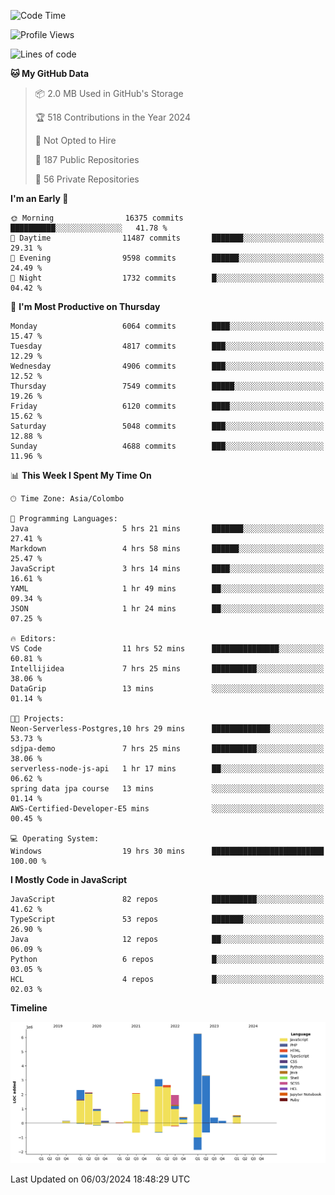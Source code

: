 
<!--START_SECTION:waka-->
![Code Time](http://img.shields.io/badge/Code%20Time-1%2C572%20hrs%2052%20mins-blue)

![Profile Views](http://img.shields.io/badge/Profile%20Views-9-blue)

![Lines of code](https://img.shields.io/badge/From%20Hello%20World%20I%27ve%20Written-27.6%20million%20lines%20of%20code-blue)

**🐱 My GitHub Data** 

> 📦 2.0 MB Used in GitHub's Storage 
 > 
> 🏆 518 Contributions in the Year 2024
 > 
> 🚫 Not Opted to Hire
 > 
> 📜 187 Public Repositories 
 > 
> 🔑 56 Private Repositories 
 > 
**I'm an Early 🐤** 

```text
🌞 Morning                16375 commits       ██████████░░░░░░░░░░░░░░░   41.78 % 
🌆 Daytime                11487 commits       ███████░░░░░░░░░░░░░░░░░░   29.31 % 
🌃 Evening                9598 commits        ██████░░░░░░░░░░░░░░░░░░░   24.49 % 
🌙 Night                  1732 commits        █░░░░░░░░░░░░░░░░░░░░░░░░   04.42 % 
```
📅 **I'm Most Productive on Thursday** 

```text
Monday                   6064 commits        ████░░░░░░░░░░░░░░░░░░░░░   15.47 % 
Tuesday                  4817 commits        ███░░░░░░░░░░░░░░░░░░░░░░   12.29 % 
Wednesday                4906 commits        ███░░░░░░░░░░░░░░░░░░░░░░   12.52 % 
Thursday                 7549 commits        █████░░░░░░░░░░░░░░░░░░░░   19.26 % 
Friday                   6120 commits        ████░░░░░░░░░░░░░░░░░░░░░   15.62 % 
Saturday                 5048 commits        ███░░░░░░░░░░░░░░░░░░░░░░   12.88 % 
Sunday                   4688 commits        ███░░░░░░░░░░░░░░░░░░░░░░   11.96 % 
```


📊 **This Week I Spent My Time On** 

```text
🕑︎ Time Zone: Asia/Colombo

💬 Programming Languages: 
Java                     5 hrs 21 mins       ███████░░░░░░░░░░░░░░░░░░   27.41 % 
Markdown                 4 hrs 58 mins       ██████░░░░░░░░░░░░░░░░░░░   25.47 % 
JavaScript               3 hrs 14 mins       ████░░░░░░░░░░░░░░░░░░░░░   16.61 % 
YAML                     1 hr 49 mins        ██░░░░░░░░░░░░░░░░░░░░░░░   09.34 % 
JSON                     1 hr 24 mins        ██░░░░░░░░░░░░░░░░░░░░░░░   07.25 % 

🔥 Editors: 
VS Code                  11 hrs 52 mins      ███████████████░░░░░░░░░░   60.81 % 
Intellijidea             7 hrs 25 mins       ██████████░░░░░░░░░░░░░░░   38.06 % 
DataGrip                 13 mins             ░░░░░░░░░░░░░░░░░░░░░░░░░   01.14 % 

🐱‍💻 Projects: 
Neon-Serverless-Postgres,10 hrs 29 mins      █████████████░░░░░░░░░░░░   53.73 % 
sdjpa-demo               7 hrs 25 mins       ██████████░░░░░░░░░░░░░░░   38.06 % 
serverless-node-js-api   1 hr 17 mins        ██░░░░░░░░░░░░░░░░░░░░░░░   06.62 % 
spring data jpa course   13 mins             ░░░░░░░░░░░░░░░░░░░░░░░░░   01.14 % 
AWS-Certified-Developer-E5 mins              ░░░░░░░░░░░░░░░░░░░░░░░░░   00.45 % 

💻 Operating System: 
Windows                  19 hrs 30 mins      █████████████████████████   100.00 % 
```

**I Mostly Code in JavaScript** 

```text
JavaScript               82 repos            ██████████░░░░░░░░░░░░░░░   41.62 % 
TypeScript               53 repos            ███████░░░░░░░░░░░░░░░░░░   26.90 % 
Java                     12 repos            ██░░░░░░░░░░░░░░░░░░░░░░░   06.09 % 
Python                   6 repos             █░░░░░░░░░░░░░░░░░░░░░░░░   03.05 % 
HCL                      4 repos             █░░░░░░░░░░░░░░░░░░░░░░░░   02.03 % 
```



**Timeline**

![Lines of Code chart](https://raw.githubusercontent.com/ccweerasinghe1994/ccweerasinghe1994/master/assets/bar_graph.png)


 Last Updated on 06/03/2024 18:48:29 UTC
<!--END_SECTION:waka-->
